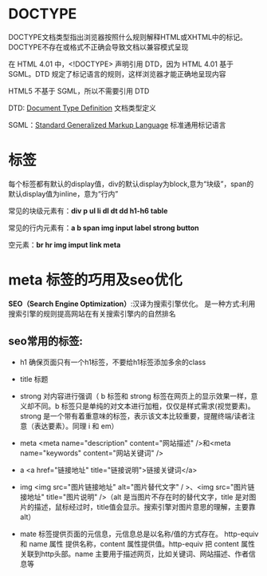 # DOCTYPE

DOCTYPE文档类型指出浏览器按照什么规则解释HTML或XHTML中的标记。DOCTYPE不存在或格式不正确会导致文档以兼容模式呈现

在 HTML 4.01 中，<!DOCTYPE> 声明引用 DTD，因为 HTML 4.01 基于 SGML。DTD 规定了标记语言的规则，这样浏览器才能正确地呈现内容

HTML5 不基于 SGML，所以不需要引用 DTD

DTD: [Document Type Definition](https://zh.wikipedia.org/wiki/%E6%96%87%E6%A1%A3%E7%B1%BB%E5%9E%8B%E5%AE%9A%E4%B9%89) 文档类型定义

SGML：[Standard Generalized Markup Language](https://zh.wikipedia.org/wiki/SGML) 标准通用标记语言

# 标签

每个标签都有默认的display值，div的默认display为block,意为“块级”，span的默认display值为inline，意为“行内”

常见的块级元素有：**div p ul li dl dt dd h1-h6 table**

常见的行内元素有：**a b span img input label strong button**

空元素：**br hr img imput link meta**

# meta 标签的巧用及seo优化

**SEO（Search Engine Optimization）**:汉译为搜索引擎优化。 是一种方式:利用搜索引擎的规则提高网站在有关搜索引擎内的自然排名

## seo常用的标签:

- h1 确保页面只有一个h1标签，不要给h1标签添加多余的class

- title 标题

- strong 对内容进行强调（ b 标签和 strong 标签在网页上的显示效果一样，意义却不同。b 标签只是单纯的对文本进行加粗，仅仅是样式需求(视觉要素)。strong 是一个带有着重意味的标签，表示该文本比较重要，提醒终端/读者注意（表达要素）。同理 i 和 em）

- meta &lt;meta name="description" content="网站描述" /&gt;和&lt;meta name="keywords" content="网站关键词" /&gt;

- a &lt;a href="链接地址" title="链接说明"&gt;链接关键词&lt;/a&gt;

- img &lt;img src="图片链接地址" alt="图片替代文字" / &gt;、&lt;img src="图片链接地址" title="图片说明" /&gt;（alt 是当图片不存在时的替代文字，title 是对图片的描述，鼠标经过时，title值会显示。搜索引擎对图片意思的理解，主要靠 alt）

- mate 标签提供页面的元信息，元信息总是以名称/值的方式存在。  http-equiv 和 name 属性 提供名称，content 属性提供值。http-equiv 把 content 属性关联到http头部。name 主要用于描述网页，比如关键词、网站描述、作者信息等
